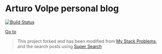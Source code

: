 # Arturo Volpe personal blog

[![Build Status](https://travis-ci.org/aVolpe/aVolpe.github.io.svg?branch=master)](https://travis-ci.org/aVolpe/aVolpe.github.io)

[Go to](https://avolpe.github.io)

> This project forked and has been modified from [My Stack Problems](https://github.com/agusmakmun/agusmakmun.github.io),
> and the search posts using [Super Search](https://github.com/chinchang/super-search)
